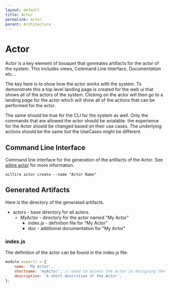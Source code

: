 ```yaml
---
layout: default
title: Actor
permalink: actor
parent: Architecture
---
```


# Actor

Actor is a key element of bouquet that genreates artifacts for the actor of the system. This includes
views, Command Line Interface, Documentation etc...

The key here is to show how the actor works with the system. To demonstrate this a top level landing page
is created for the web ui that shows all of the actors of the system. Clicking on the actor will then
go to a landing page for the actor which will show all of the actions that can be performed for the
actor.

The same should be true for the CLI for the system as well. Only the commands that are allowed the actor
should be avialable. the experience for the Actor should be changed based on their use cases. The underlying
actions should be the same but the UseCases might be different.

## Command Line Interface

Command line interface for the generation of the artifacts of the Actor. See [ailtire actor](cli-actor) for more
information.

```shell
ailtire actor create --name "Actor Name"
```

## Generated Artifacts

Here is the directory of the generated artifacts.
* actors - base directory for all actors.
  * MyActor - directory for the actor named "My Actor"
    * index.js - definition file for "My Actor"
    * doc - additional documentation for "My Actor"
  
### index.js
The definition of the actor can be found in the index.js file.
```javascript
module.exports = {
    name: 'My Actor',
    shortname: 'myActor', // Used to access the actor in designing the architecture.
    description: 'A short descrition of the Actor',
};

```
